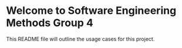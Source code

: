 # Welcome to Software Engineering Methods Group 4

This README file will outline the usage cases for this project.

